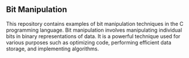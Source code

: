 ## Bit Manipulation

This repository contains examples of bit manipulation techniques in the C programming language. Bit manipulation involves manipulating individual bits in binary representations of data. It is a powerful technique used for various purposes such as optimizing code, performing efficient data storage, and implementing algorithms.



